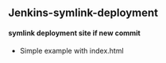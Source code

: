 ## Jenkins-symlink-deployment
#### symlink deployment site if new commit

- Simple example with index.html
